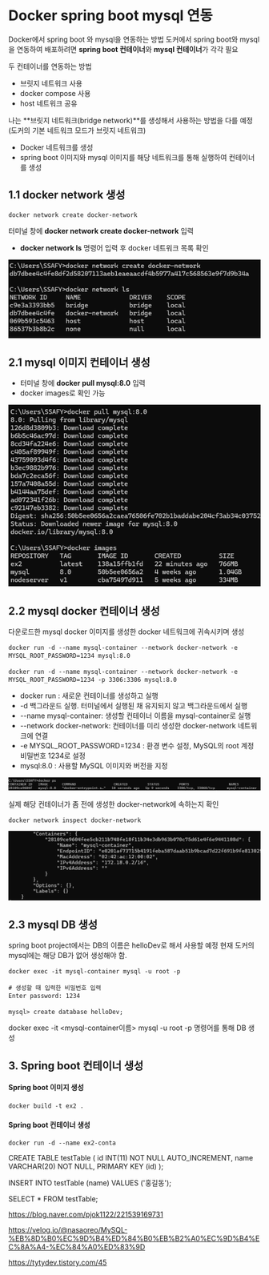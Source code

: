 # Docker spring boot mysql 연동

Docker에서 spring boot 와 mysql을 연동하는 방법
도커에서 spring boot와 mysql을 연동하여 배포하려면 **spring boot 컨테이너**와 **mysql 컨테이너**가 각각 필요

두 컨테이너를 연동하는 방법
- 브릿지 네트워크 사용
- docker compose 사용
- host 네트워크 공유

나는 **브릿지 네트워크(bridge network)**를 생성해서 사용하는 방법을 다를 예정 (도커의 기본 네트워크 모드가 브릿지 네트워크)
- Docker 네트워크를 생성
- spring boot 이미지와 mysql 이미지를 해당 네트워크를 통해 실행하여 컨테이너를 생성

## 1.1 docker network 생성

```
docker network create docker-network
```
터미널 창에 **docker network create docker-network** 입력
- **docker network ls** 명령어 입력 후 docker 네트워크 목록 확인

![alt text](image6.png)

## 2.1 mysql 이미지 컨테이너 생성
- 터미널 창에 **docker pull mysql:8.0** 입력
- docker images로 확인 가능

![alt text](image7.png)

## 2.2 mysql docker 컨테이너 생성
다운로드한 mysql docker 이미지를 생성한 docker 네트워크에 귀속시키며 생성

```
docker run -d --name mysql-container --network docker-network -e MYSQL_ROOT_PASSWORD=1234 mysql:8.0

docker run -d --name mysql-container --network docker-network -e MYSQL_ROOT_PASSWORD=1234 -p 3306:3306 mysql:8.0
```

- docker run : 새로운 컨테이너를 생성하고 실행
- -d 백그라운드 실행. 터미널에서 실행된 채 유지되지 않고 백그라운드에서 실행
- --name mysql-container: 생성할 컨테이너 이름을 mysql-container로 실행
- --network docker-network: 컨테이너를 미리 생성한 docker-network 네트워크에 연결
- -e MYSQL_ROOT_PASSWORD=1234 : 환경 변수 설정, MySQL의 root 계정 비밀번호 1234로 설정
- mysql:8.0 : 사용할 MySQL 이미지와 버전을 지정

![alt text](image8.png)

실제 해당 컨테이너가 좀 전에 생성한 docker-network에 속하는지 확인
```
docker network inspect docker-network
```

![alt text](image9.png)

## 2.3 mysql DB 생성
spring boot project에서는 DB의 이름은 helloDev로 해서 사용할 예정
현재 도커의 mysql에는 해당 DB가 없어 생성해야 함.

```
docker exec -it mysql-container mysql -u root -p

# 생성할 때 입력한 비밀번호 입력
Enter password: 1234

mysql> create database helloDev;
```
docker exec -it <mysql-container이름> mysql -u root -p 명령어를 통해 DB 생성


## 3. Spring boot 컨테이너 생성

#### Spring boot 이미지 생성
```
docker build -t ex2 . 
```

#### Spring boot 컨테이너 생성

```
docker run -d --name ex2-conta
```

CREATE TABLE testTable (
    id INT(11) NOT NULL AUTO_INCREMENT,
    name VARCHAR(20) NOT NULL,
    PRIMARY KEY (id)
);

INSERT INTO testTable (name) VALUES ('홍길동');

SELECT * FROM testTable;

https://blog.naver.com/pjok1122/221539169731

https://velog.io/@nasaoreo/MySQL-%EB%8D%B0%EC%9D%B4%ED%84%B0%EB%B2%A0%EC%9D%B4%EC%8A%A4-%EC%84%A0%ED%83%9D

https://tytydev.tistory.com/45
